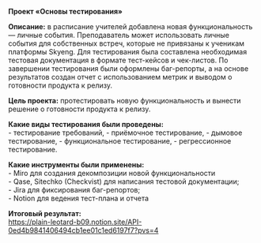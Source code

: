 **Проект «Основы тестирования»** 

**Описание:** в расписание учителей добавлена новая функциональность — личные события. Преподаватель может использовать личные события для собственных встреч, которые не привязаны к ученикам платформы Skyeng. Для тестирования была составлена необходимая тестовая документация в формате тест-кейсов и чек-листов. По завершении тестирования были оформлены баг-репорты, а на основе результатов создан отчет с использованием метрик и выводом о готовности продукта к релизу.

**Цель проекта:** протестировать новую функциональность и вынести решение о готовности продукта к релизу.    

**Какие виды тестирования были проведены:**    
    - тестирование требований,
    - приёмочное тестирование,
    - дымовое тестирование,
    - функциональное тестирование,
    - регрессионное тестирование.    

**Какие инструменты были применены:**    
    - Miro для создания декомпозиции новой функциональности       
    - Qase, Sitechko (Checkvist) для написания тестовой документации;  
    - Jira для фиксирования баг-репортов;        
    - Notion для ведения тест-плана и отчета

**Итоговый результат:**    
https://plain-leotard-b09.notion.site/API-0ed4b9841406494cb1ee01c1ed6197f7?pvs=4
